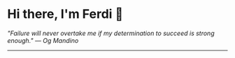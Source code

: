 <h1>Hi there, I'm Ferdi 👋</h1>

<p><em>
  "Failure will never overtake me if my determination to succeed is strong enough." — Og Mandino
</em></p>

---

